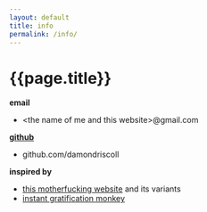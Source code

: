 ```yaml
---
layout: default
title: info
permalink: /info/
---
```

# {{page.title}}

**email**
- \<the name of me and this website\>@gmail.com

**[github](https://github.com/damondriscoll)**
- github.com/damondriscoll

**inspired by**
- [this motherfucking website](https://bestmotherfucking.website/) and its variants
- [instant gratification monkey](https://waitbutwhy.com/2013/10/why-procrastinators-procrastinate.html)